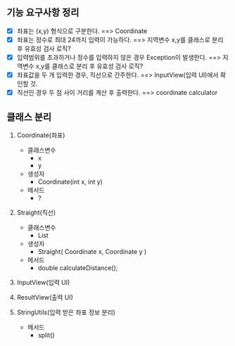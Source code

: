 ## 기능 요구사항 정리

- [X] 좌표는 (x,y) 형식으로 구분한다. ==> Coordinate
- [X] 좌표는 정수로 최대 24까지 입력이 가능하다. ==> 지역변수 x,y를 클래스로 분리 후 유효성 검사 로직? 
- [X] 입력범위를 초과하거나 정수를 입력하지 않은 경우 Exception이 발생한다. ==> 지역변수 x,y를 클래스로 분리 후 유효성 검사 로직? 
- [X] 좌표값을 두 개 입력한 경우, 직선으로 간주한다. ==> InputView(입력 UI)에서 확인할 것.
- [X] 직선인 경우 두 점 사이 거리를 계산 후 출력한다. ==> coordinate calculator

## 클래스 분리

1. Coordinate(좌표)
    - 클래스변수
        - x
        - y
    - 생성자    
        - Coordinate(int x, int y)
    - 메서드
        - ?
        
2. Straight(직선)
    - 클래스변수
        - List<Coordinate>
    - 생성자
        - Straight( Coordinate x, Coordinate y )
    - 메서드
        - double calculateDistance();

3. InputView(입력 UI)

4. ResultView(출력 UI)

5. StringUtils(입력 받은 좌표 정보 분리)
    - 메서드
        - split()


        